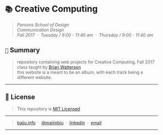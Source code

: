 # `📚` Creative Computing
> *Parsons School of Design<br>
> Communication Design<br>
> Fall 2017 &nbsp;&middot;&nbsp;
> Tuesday / 9:00 - 11:40 am &nbsp;&middot;&nbsp;
> Thursday / 9:00 - 11:40 am*
## `📖` Summary
> repository containing web projects for Creative Computing, Fall 2017<br>
> class taught by [Brian Watterson](https://github.com/briansw)<br>
> this website is a meant to be an album, with each track being a different website.
---
## 🪪 License
> This repository is [MIT Licensed](LICENSE.md)
---
> [bajju.info](https://www.bajju.info) &nbsp;&middot;&nbsp;
> [@majiinbju](https://github.com/majiinbju) &nbsp;&middot;&nbsp;
> [linkedin](https://www.linkedin.com/in/vivek-bajaj-4a8035152/) &nbsp;&middot;&nbsp;
> [email](mailto:hi@vivekbajaj.design)
---
